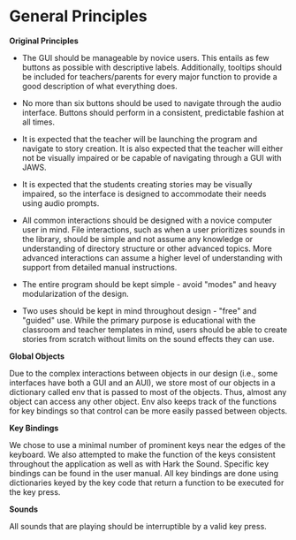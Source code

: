 # General Principles #

**Original Principles**
  * The GUI should be manageable by novice users.  This entails as few buttons as possible with descriptive labels.  Additionally, tooltips should be included for teachers/parents for every major function to provide a good description of what everything does.

  * No more than six buttons should be used to navigate through the audio interface.  Buttons should perform in a consistent, predictable fashion at all times.

  * It is expected that the teacher will be launching the program and navigate to story creation.  It is also expected that the teacher will either not be visually impaired or be capable of navigating through a GUI with JAWS.

  * It is expected that the students creating stories may be visually impaired, so the interface is designed to accommodate their needs using audio prompts.

  * All common interactions should be designed with a novice computer user in mind.  File interactions, such as when a user prioritizes sounds in the library, should be simple and not assume any knowledge or understanding of directory structure or other advanced topics.  More advanced interactions can assume a higher level of understanding with support from detailed manual instructions.

  * The entire program should be kept simple - avoid "modes" and heavy modularization of the design.

  * Two uses should be kept in mind throughout design - "free" and "guided" use.  While the primary purpose is educational with the classroom and teacher templates in mind, users should be able to create stories from scratch without limits on the sound effects they can use.

**Global Objects**

Due to the complex interactions between objects in our design (i.e., some interfaces have both a GUI and an AUI), we store most of our objects in a dictionary called env that is passed to most of the objects.  Thus, almost any object can access any other object.  Env also keeps track of the functions for key bindings so that control can be more easily passed between objects.

**Key Bindings**

We chose to use a minimal number of prominent keys near the edges of the keyboard.  We also attempted to make the function of the keys consistent throughout the application as well as with Hark the Sound.  Specific key bindings can be found in the user manual.  All key bindings are done using dictionaries keyed by the key code that return a function to be executed for the key press.

**Sounds**

All sounds that are playing should be interruptible by a valid key press.
